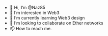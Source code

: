 - 👋 Hi, I’m @Naz85
- 👀 I’m interested in Web3
- 🌱 I’m currently learning Web3 design
- 💞️ I’m looking to collaborate on Ether networks
- 📫 How to reach me.

<!---
Naz85/Naz85 is a ✨ special ✨ repository because its `README.md` (this file) appears on your GitHub profile.
You can click the Preview link to take a look at your changes.
--->
